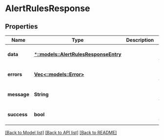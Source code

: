 # AlertRulesResponse

## Properties
Name | Type | Description | Notes
------------ | ------------- | ------------- | -------------
**data** | [***::models::AlertRulesResponseEntry**](AlertRulesResponseEntry.md) |  | [optional] [default to null]
**errors** | [**Vec<::models::Error>**](Error.md) |  | [optional] [default to null]
**message** | **String** |  | [optional] [default to null]
**success** | **bool** |  | [optional] [default to null]

[[Back to Model list]](../README.md#documentation-for-models) [[Back to API list]](../README.md#documentation-for-api-endpoints) [[Back to README]](../README.md)


